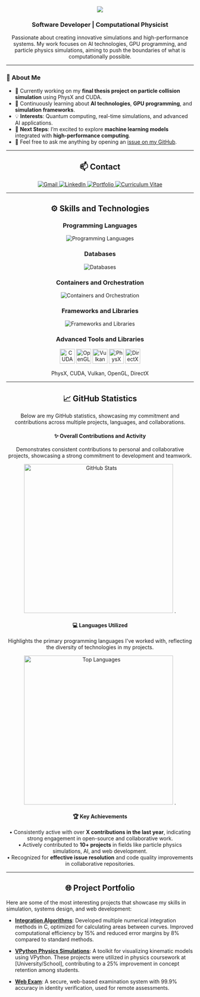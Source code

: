 <h1 align="center">
    <img src="https://readme-typing-svg.herokuapp.com/?font=Righteous&size=35&center=true&vCenter=true&width=500&height=70&duration=4000&lines=Hello!+I'm+Álvaro+👋" />
</h1>

<h3 align="center">Software Developer | Computational Physicist</h3>

<p align="center">
  Passionate about creating innovative simulations and high-performance systems. My work focuses on AI technologies, GPU programming, and particle physics simulations, aiming to push the boundaries of what is computationally possible.
</p>

---

### 🚀 About Me
- 🔭 Currently working on my **final thesis project on particle collision simulation** using PhysX and CUDA.
- 🌱 Continuously learning about **AI technologies**, **GPU programming**, and **simulation frameworks**.
- 💡 **Interests**: Quantum computing, real-time simulations, and advanced AI applications.
- 🎯 **Next Steps**: I’m excited to explore **machine learning models** integrated with **high-performance computing**.
- 💬 Feel free to ask me anything by opening an [issue on my GitHub](https://github.com/SashVqz/SashVqz/issues).

---

<h2 align="center">📫 Contact</h2>

<div align="center">
  <a href="mailto:alvaro.vazquez.1716@gmail.com">
    <img src="https://img.shields.io/badge/Gmail-EA4335?style=for-the-badge&logo=gmail&logoColor=white" alt="Gmail" />
  </a>
  <a href="https://www.linkedin.com/in/álvaro-vázquez-384956323/" target="_blank">
    <img src="https://img.shields.io/badge/LinkedIn-0A66C2?style=for-the-badge&logo=linkedin&logoColor=white" alt="LinkedIn" />
  </a>
  <a href="https://SashVqz.github.io" target="_blank">
     <img src="https://img.shields.io/badge/Portfolio-FF5722?style=for-the-badge&logo=safari&logoColor=white" alt="Portfolio" />
  </a>
  <a href="https://my_cv_url.com" target="_blank">
     <img src="https://img.shields.io/badge/Curriculum-333333?style=for-the-badge&logo=google-drive&logoColor=white" alt="Curriculum Vitae" />
  </a>
</div>

---

<h2 align="center">⚙️ Skills and Technologies</h2>

<div align="center">
    <h3>Programming Languages</h3>
    <img src="https://skillicons.dev/icons?i=c,cpp,cs,java,js,rust,py,r,html,css" alt="Programming Languages"/>

   <h3>Databases</h3>
    <img src="https://skillicons.dev/icons?i=mongodb,mysql,redis,cassandra" alt="Databases"/>

   <h3>Containers and Orchestration</h3>
    <img src="https://skillicons.dev/icons?i=docker,kubernetes" alt="Containers and Orchestration"/>

   <h3>Frameworks and Libraries</h3>
    <img src="https://skillicons.dev/icons?i=nodejs,express,react,nextjs,bootstrap,tailwind" alt="Frameworks and Libraries"/>

   <h3>Advanced Tools and Libraries</h3>
    <div>
        <img src="https://skillicons.dev/icons?i=cuda" alt="CUDA" width="40" height="40"/>
        <img src="https://skillicons.dev/icons?i=opengl" alt="OpenGL" width="40" height="40"/>
        <img src="https://skillicons.dev/icons?i=vulkan" alt="Vulkan" width="40" height="40"/>
        <img src="https://upload.wikimedia.org/wikipedia/commons/2/21/Nvidia_logo.svg" alt="PhysX" width="40" height="40"/>
        <img src="https://upload.wikimedia.org/wikipedia/commons/2/20/DirectX_Logo.svg" alt="DirectX" width="40" height="40"/>
    </div>
    <p>PhysX, CUDA, Vulkan, OpenGL, DirectX</p>
</div>

---

<h2 align="center">📈 GitHub Statistics</h2>

<p align="center">Below are my GitHub statistics, showcasing my commitment and contributions across multiple projects, languages, and collaborations.</p>

<div align="center">
    <h4>✨ Overall Contributions and Activity</h4>
    <p>Demonstrates consistent contributions to personal and collaborative projects, showcasing a strong commitment to development and teamwork.</p>
    <img width="400" src="https://github-readme-stats-salesp07.vercel.app/api?username=SashVqz&count_private=true&show_icons=true&theme=react&rank_icon=github&border_radius=10" alt="GitHub Stats">
    .
    <h4>💻 Languages Utilized</h4>
    <p>Highlights the primary programming languages I've worked with, reflecting the diversity of technologies in my projects.</p>
    <img width="400" src="https://github-readme-stats-salesp07.vercel.app/api/top-langs/?username=SashVqz&hide=HTML&langs_count=8&layout=compact&theme=react&border_radius=10&size_weight=0.5&count_weight=0.5&exclude_repo=github-readme-stats" alt="Top Languages">
    .
    <h4>🏆 Key Achievements</h4>
    <p>
        &#x2022; Consistently active with over <strong>X contributions in the last year</strong>, indicating strong engagement in open-source and collaborative work.<br>
        &#x2022; Actively contributed to <strong>10+ projects</strong> in fields like particle physics simulations, AI, and web development.<br>
        &#x2022; Recognized for <strong>effective issue resolution</strong> and code quality improvements in collaborative repositories.
    </p>
</div>

---

<h2 align="center">🌐 Project Portfolio</h2>

Here are some of the most interesting projects that showcase my skills in simulation, systems design, and web development:

- [**Integration Algorithms**](https://github.com/SashVqz/IntegrationAlgorithms): Developed multiple numerical integration methods in C, optimized for calculating areas between curves. Improved computational efficiency by 15% and reduced error margins by 8% compared to standard methods.
  
- [**VPython Physics Simulations**](https://github.com/SashVqz/vpythonPhysicsSimulations): A toolkit for visualizing kinematic models using VPython. These projects were utilized in physics coursework at [University/School], contributing to a 25% improvement in concept retention among students.
  
- [**Web Exam**](https://github.com/SashVqz/WebExam): A secure, web-based examination system with 99.9% accuracy in identity verification, used for remote assessments.
